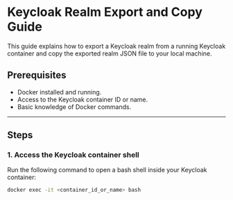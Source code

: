 # Keycloak Realm Export and Copy Guide

This guide explains how to export a Keycloak realm from a running Keycloak container and copy the exported realm JSON file to your local machine.

## Prerequisites
- Docker installed and running.
- Access to the Keycloak container ID or name.
- Basic knowledge of Docker commands.

---

## Steps

### 1. Access the Keycloak container shell
Run the following command to open a bash shell inside your Keycloak container:

```bash
docker exec -it <container_id_or_name> bash
